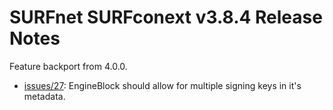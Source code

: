 # SURFnet SURFconext v3.8.4 Release Notes #

Feature backport from 4.0.0.

* [issues/27](https://github.com/OpenConext/OpenConext-engineblock/issues/27): EngineBlock should allow for multiple signing keys in it's metadata.
